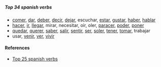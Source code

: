 
##### Top 34 spanish verbs

- [comer](./hablar.md), [dar](./dar.md), [deber](./deber.md), [decir](./dar.md), [dejar](./poder.md), escuchar, [estar](./ir.md), [gustar](./gustar.md), [haber](./ir.md), [hablar](./hablar.md)
- [hacer](./hacer.md), [ir](./ir.md), [llegar](./poder.md), mirar, necesitar, oir, oler, [paracer](./salir.md), [poder](./poder.md), [poner](./gustar.md)
- [quedar](./ver.md), [querer](./gustar.md), [saber](./gustar.md), [salir](./salir.md), [sentir](./gustar.md), [ser](./ir.md), [soler](./soler.md), [tener](./ir.md), [tomar](./tomar.md), trabajar
- usar, [venir](./hacer.md), [ver](./ver.md), [vivir](./hablar.md)

#### References

- [Top 25 spanish verbs](https://www.youtube.com/watch?v=-AV5LSve7Jc)
